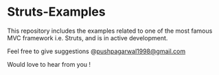 # Struts-Examples

This repository includes the examples related to one of the most famous MVC framework i.e. Struts, and is in active development.

Feel free to give suggestions @pushpagarwal1998@gmail.com

Would love to hear from you !

